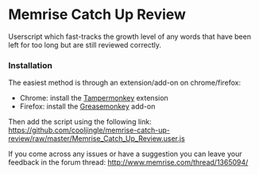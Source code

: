 # Memrise Catch Up Review

Userscript which fast-tracks the growth level of any words that have been left for too long but are still reviewed correctly.

### Installation

The easiest method is through an extension/add-on on chrome/firefox:

- Chrome: install the [Tampermonkey](https://chrome.google.com/webstore/detail/dhdgffkkebhmkfjojejmpbldmpobfkfo) extension
- Firefox: install the [Greasemonkey](https://addons.mozilla.org/en-US/firefox/addon/greasemonkey/) add-on

Then add the script using the following link: https://github.com/cooljingle/memrise-catch-up-review/raw/master/Memrise_Catch_Up_Review.user.js

If you come across any issues or have a suggestion you can leave your feedback in the forum thread: http://www.memrise.com/thread/1365094/
